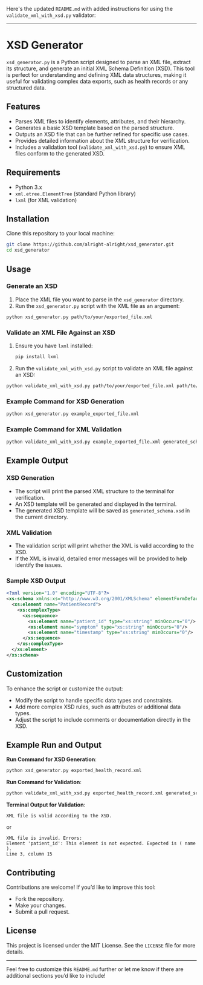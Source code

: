 Here's the updated `README.md` with added instructions for using the `validate_xml_with_xsd.py` validator:

---

# XSD Generator

`xsd_generator.py` is a Python script designed to parse an XML file, extract its structure, and generate an initial XML Schema Definition (XSD). This tool is perfect for understanding and defining XML data structures, making it useful for validating complex data exports, such as health records or any structured data.

## Features
- Parses XML files to identify elements, attributes, and their hierarchy.
- Generates a basic XSD template based on the parsed structure.
- Outputs an XSD file that can be further refined for specific use cases.
- Provides detailed information about the XML structure for verification.
- Includes a validation tool (`validate_xml_with_xsd.py`) to ensure XML files conform to the generated XSD.

## Requirements
- Python 3.x
- `xml.etree.ElementTree` (standard Python library)
- `lxml` (for XML validation)

## Installation
Clone this repository to your local machine:

```bash
git clone https://github.com/alright-alright/xsd_generator.git
cd xsd_generator
```

## Usage
### Generate an XSD
1. Place the XML file you want to parse in the `xsd_generator` directory.
2. Run the `xsd_generator.py` script with the XML file as an argument:

```bash
python xsd_generator.py path/to/your/exported_file.xml
```

### Validate an XML File Against an XSD
1. Ensure you have `lxml` installed:
   ```bash
   pip install lxml
   ```
2. Run the `validate_xml_with_xsd.py` script to validate an XML file against an XSD:

```bash
python validate_xml_with_xsd.py path/to/your/exported_file.xml path/to/generated_schema.xsd
```

### Example Command for XSD Generation
```bash
python xsd_generator.py example_exported_file.xml
```

### Example Command for XML Validation
```bash
python validate_xml_with_xsd.py example_exported_file.xml generated_schema.xsd
```

## Example Output
### XSD Generation
- The script will print the parsed XML structure to the terminal for verification.
- An XSD template will be generated and displayed in the terminal.
- The generated XSD template will be saved as `generated_schema.xsd` in the current directory.

### XML Validation
- The validation script will print whether the XML is valid according to the XSD.
- If the XML is invalid, detailed error messages will be provided to help identify the issues.

### Sample XSD Output
```xml
<?xml version="1.0" encoding="UTF-8"?>
<xs:schema xmlns:xs="http://www.w3.org/2001/XMLSchema" elementFormDefault="qualified">
  <xs:element name="PatientRecord">
    <xs:complexType>
      <xs:sequence>
        <xs:element name="patient_id" type="xs:string" minOccurs="0"/>
        <xs:element name="symptom" type="xs:string" minOccurs="0"/>
        <xs:element name="timestamp" type="xs:string" minOccurs="0"/>
      </xs:sequence>
    </xs:complexType>
  </xs:element>
</xs:schema>
```

## Customization
To enhance the script or customize the output:
- Modify the script to handle specific data types and constraints.
- Add more complex XSD rules, such as attributes or additional data types.
- Adjust the script to include comments or documentation directly in the XSD.

## Example Run and Output
**Run Command for XSD Generation**:
```bash
python xsd_generator.py exported_health_record.xml
```

**Run Command for Validation**:
```bash
python validate_xml_with_xsd.py exported_health_record.xml generated_schema.xsd
```

**Terminal Output for Validation**:
```plaintext
XML file is valid according to the XSD.
```
or
```plaintext
XML file is invalid. Errors:
Element 'patient_id': This element is not expected. Expected is ( name ).
Line 3, column 15
```

## Contributing
Contributions are welcome! If you’d like to improve this tool:
- Fork the repository.
- Make your changes.
- Submit a pull request.

## License
This project is licensed under the MIT License. See the `LICENSE` file for more details.

---

Feel free to customize this `README.md` further or let me know if there are additional sections you’d like to include!
